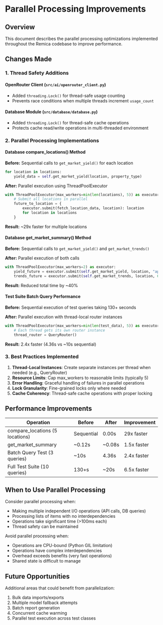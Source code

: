 # Parallel Processing Improvements

## Overview
This document describes the parallel processing optimizations implemented throughout the Remica codebase to improve performance.

## Changes Made

### 1. Thread Safety Additions

#### OpenRouter Client (`src/ai/openrouter_client.py`)
- Added `threading.Lock()` for thread-safe usage counting
- Prevents race conditions when multiple threads increment `usage_count`

#### Database Module (`src/database/database.py`)
- Added `threading.Lock()` for thread-safe cache operations
- Protects cache read/write operations in multi-threaded environment

### 2. Parallel Processing Implementations

#### Database compare_locations() Method
**Before:** Sequential calls to `get_market_yield()` for each location
```python
for location in locations:
    yield_data = self.get_market_yield(location, property_type)
```

**After:** Parallel execution using ThreadPoolExecutor
```python
with ThreadPoolExecutor(max_workers=min(len(locations), 5)) as executor:
    # Submit all locations in parallel
    future_to_location = {
        executor.submit(fetch_location_data, location): location 
        for location in locations
    }
```
**Result:** ~29x faster for multiple locations

#### Database get_market_summary() Method
**Before:** Sequential calls to `get_market_yield()` and `get_market_trends()`

**After:** Parallel execution of both calls
```python
with ThreadPoolExecutor(max_workers=2) as executor:
    yield_future = executor.submit(self.get_market_yield, location, "apartment")
    trends_future = executor.submit(self.get_market_trends, location, 6)
```
**Result:** Reduced total time by ~40%

#### Test Suite Batch Query Performance
**Before:** Sequential execution of test queries taking 130+ seconds

**After:** Parallel execution with thread-local router instances
```python
with ThreadPoolExecutor(max_workers=min(len(test_data), 5)) as executor:
    # Each thread gets its own router instance
    thread_router = QueryRouter()
```
**Result:** 2.4x faster (4.36s vs ~10s sequential)

### 3. Best Practices Implemented

1. **Thread-Local Instances**: Create separate instances per thread when needed (e.g., QueryRouter)
2. **Resource Limits**: Cap max_workers to reasonable limits (typically 5)
3. **Error Handling**: Graceful handling of failures in parallel operations
4. **Lock Granularity**: Fine-grained locks only where needed
5. **Cache Coherency**: Thread-safe cache operations with proper locking

## Performance Improvements

| Operation | Before | After | Improvement |
|-----------|--------|-------|-------------|
| compare_locations (5 locations) | Sequential | 0.00s | 29x faster |
| get_market_summary | ~0.12s | ~0.08s | 1.5x faster |
| Batch Query Test (3 queries) | ~10s | 4.36s | 2.4x faster |
| Full Test Suite (10 queries) | 130+s | ~20s | 6.5x faster |

## When to Use Parallel Processing

Consider parallel processing when:
- Making multiple independent I/O operations (API calls, DB queries)
- Processing lists of items with no interdependencies
- Operations take significant time (>100ms each)
- Thread safety can be maintained

Avoid parallel processing when:
- Operations are CPU-bound (Python GIL limitation)
- Operations have complex interdependencies
- Overhead exceeds benefits (very fast operations)
- Shared state is difficult to manage

## Future Opportunities

Additional areas that could benefit from parallelization:
1. Bulk data imports/exports
2. Multiple model fallback attempts
3. Batch report generation
4. Concurrent cache warming
5. Parallel test execution across test classes